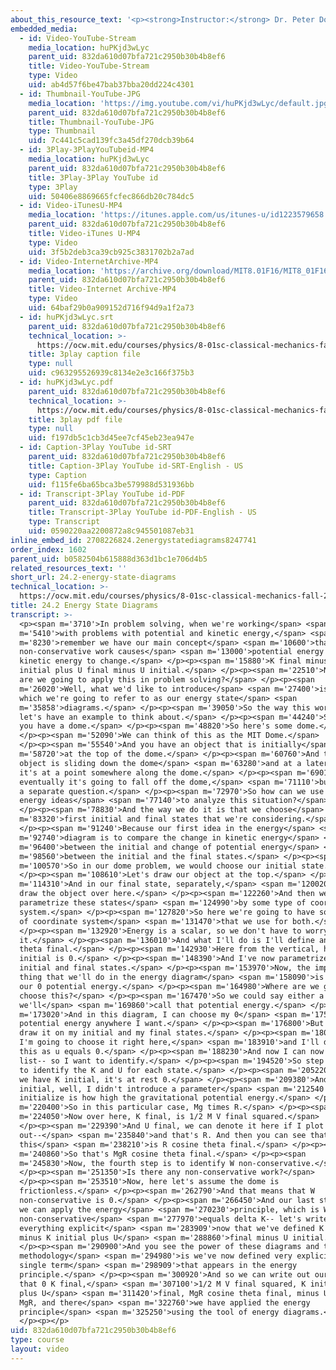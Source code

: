 ```yaml
---
about_this_resource_text: '<p><strong>Instructor:</strong> Dr. Peter Dourmashkin</p>'
embedded_media:
  - id: Video-YouTube-Stream
    media_location: huPKjd3wLyc
    parent_uid: 832da610d07bfa721c2950b30b4b8ef6
    title: Video-YouTube-Stream
    type: Video
    uid: ab4d57f6be47bab37bba20dd224c4301
  - id: Thumbnail-YouTube-JPG
    media_location: 'https://img.youtube.com/vi/huPKjd3wLyc/default.jpg'
    parent_uid: 832da610d07bfa721c2950b30b4b8ef6
    title: Thumbnail-YouTube-JPG
    type: Thumbnail
    uid: 7c441c5cad139fc3a45df270dcb39b64
  - id: 3Play-3PlayYouTubeid-MP4
    media_location: huPKjd3wLyc
    parent_uid: 832da610d07bfa721c2950b30b4b8ef6
    title: 3Play-3Play YouTube id
    type: 3Play
    uid: 50406e8869665fcfec866db20c784dc5
  - id: Video-iTunesU-MP4
    media_location: 'https://itunes.apple.com/us/itunes-u/id1223579658'
    parent_uid: 832da610d07bfa721c2950b30b4b8ef6
    title: Video-iTunes U-MP4
    type: Video
    uid: 3f5b2deb3ca39cb925c3831702b2a7ad
  - id: Video-InternetArchive-MP4
    media_location: 'https://archive.org/download/MIT8.01F16/MIT8_01F16_L24v02_360p.mp4'
    parent_uid: 832da610d07bfa721c2950b30b4b8ef6
    title: Video-Internet Archive-MP4
    type: Video
    uid: 64baf29b0a909152d716f94d9a1f2a73
  - id: huPKjd3wLyc.srt
    parent_uid: 832da610d07bfa721c2950b30b4b8ef6
    technical_location: >-
      https://ocw.mit.edu/courses/physics/8-01sc-classical-mechanics-fall-2016/week-8-potential-energy-and-energy-conservation/24.2-energy-state-diagrams/24.2-energy-state-diagrams/huPKjd3wLyc.srt
    title: 3play caption file
    type: null
    uid: c963295526939c8134e2e3c166f375b3
  - id: huPKjd3wLyc.pdf
    parent_uid: 832da610d07bfa721c2950b30b4b8ef6
    technical_location: >-
      https://ocw.mit.edu/courses/physics/8-01sc-classical-mechanics-fall-2016/week-8-potential-energy-and-energy-conservation/24.2-energy-state-diagrams/24.2-energy-state-diagrams/huPKjd3wLyc.pdf
    title: 3play pdf file
    type: null
    uid: f197db5c1cb3d45ee7cf45eb23ea947e
  - id: Caption-3Play YouTube id-SRT
    parent_uid: 832da610d07bfa721c2950b30b4b8ef6
    title: Caption-3Play YouTube id-SRT-English - US
    type: Caption
    uid: f115fe6ba65bca3be579988d531936bb
  - id: Transcript-3Play YouTube id-PDF
    parent_uid: 832da610d07bfa721c2950b30b4b8ef6
    title: Transcript-3Play YouTube id-PDF-English - US
    type: Transcript
    uid: 0590220aa2200872a8c945501087eb31
inline_embed_id: 2708226824.2energystatediagrams8247741
order_index: 1602
parent_uid: b0582504b615888d363d1bc1e706d4b5
related_resources_text: ''
short_url: 24.2-energy-state-diagrams
technical_location: >-
  https://ocw.mit.edu/courses/physics/8-01sc-classical-mechanics-fall-2016/week-8-potential-energy-and-energy-conservation/24.2-energy-state-diagrams/24.2-energy-state-diagrams
title: 24.2 Energy State Diagrams
transcript: >-
  <p><span m='3710'>In problem solving, when we're working</span> <span
  m='5410'>with problems with potential and kinetic energy,</span> <span
  m='8230'>remember we have our main concept</span> <span m='10600'>that the
  non-conservative work causes</span> <span m='13000'>potential energy and
  kinetic energy to change.</span> </p><p><span m='15880'>K final minus K
  initial plus U final minus U initial.</span> </p><p><span m='22510'>Now, how
  are we going to apply this in problem solving?</span> </p><p><span
  m='26020'>Well, what we'd like to introduce</span> <span m='27400'>is a tool,
  which we're going to refer to as our energy state</span> <span
  m='35858'>diagrams.</span> </p><p><span m='39050'>So the way this works is--
  let's have an example to think about.</span> </p><p><span m='44240'>Suppose
  you have a dome.</span> </p><p><span m='48820'>So here's some dome.</span>
  </p><p><span m='52090'>We can think of this as the MIT Dome.</span>
  </p><p><span m='55540'>And you have an object that is initially</span> <span
  m='58720'>at the top of the dome.</span> </p><p><span m='60760'>And then this
  object is sliding down the dome</span> <span m='63280'>and at a later time
  it's at a point somewhere along the dome.</span> </p><p><span m='69010'>Now
  eventually it's going to fall off the dome,</span> <span m='71110'>but that's
  a separate question.</span> </p><p><span m='72970'>So how can we use our
  energy ideas</span> <span m='77140'>to analyze this situation?</span>
  </p><p><span m='78830'>And the way we do it is that we choose</span> <span
  m='83320'>first initial and final states that we're considering.</span>
  </p><p><span m='91240'>Because our first idea in the energy</span> <span
  m='92740'>diagram is to compare the change in kinetic energy</span> <span
  m='96400'>between the initial and change of potential energy</span> <span
  m='98560'>between the initial and the final states.</span> </p><p><span
  m='100570'>So in our dome problem, we would choose our initial state.</span>
  </p><p><span m='108610'>Let's draw our object at the top.</span> </p><p><span
  m='114310'>And in our final state, separately,</span> <span m='120020'>let's
  draw the object over here.</span> </p><p><span m='122260'>And then we want to
  parametrize these states</span> <span m='124990'>by some type of coordinate
  system.</span> </p><p><span m='127820'>So here we're going to have some type
  of coordinate system</span> <span m='131470'>that we use for both.</span>
  </p><p><span m='132920'>Energy is a scalar, so we don't have to worry about
  it.</span> </p><p><span m='136010'>And what I'll do is I'll define an angle
  theta final.</span> </p><p><span m='142930'>Here from the vertical, here theta
  initial is 0.</span> </p><p><span m='148390'>And I've now parametrized my
  initial and final states.</span> </p><p><span m='153970'>Now, the important
  thing that we'll do in the energy diagram</span> <span m='158090'>is to choose
  our 0 potential energy.</span> </p><p><span m='164980'>Where are we going to
  choose this?</span> </p><p><span m='167470'>So we could say either a surface--
  we'll</span> <span m='169860'>call that potential energy.</span> </p><p><span
  m='173020'>And in this diagram, I can choose my 0</span> <span m='175150'>for
  potential energy anywhere I want.</span> </p><p><span m='176800'>But I want to
  draw it on my initial and my final states.</span> </p><p><span m='180530'>So
  I'm going to choose it right here,</span> <span m='183910'>and I'll denote
  this as u equals 0.</span> </p><p><span m='188230'>And now I can now make a
  list-- so I want to identify.</span> </p><p><span m='194520'>So step three is
  to identify the K and U for each state.</span> </p><p><span m='205220'>So here
  we have K initial, it's at rest 0.</span> </p><p><span m='209380'>And U
  initial, well, I didn't introduce a parameter</span> <span m='212540'>R. U
  initialize is how high the gravitational potential energy.</span> </p><p><span
  m='220400'>So in this particular case, Mg times R.</span> </p><p><span
  m='224050'>Now over here, K final, is 1/2 M V final squared.</span>
  </p><p><span m='229390'>And U final, we can denote it here if I plot this
  out--</span> <span m='235840'>and that's R. And then you can see that
  this</span> <span m='238210'>is R cosine theta final.</span> </p><p><span
  m='240860'>So that's MgR cosine theta final.</span> </p><p><span
  m='245830'>Now, the fourth step is to identify W non-conservative.</span>
  </p><p><span m='251350'>Is there any non-conservative work?</span>
  </p><p><span m='253510'>Now, here let's assume the dome is
  frictionless.</span> </p><p><span m='262790'>And that means that W
  non-conservative is 0.</span> </p><p><span m='266450'>And our last step 5 is
  we can apply the energy</span> <span m='270230'>principle, which is W
  non-conservative</span> <span m='277970'>equals delta K-- let's write out
  everything explicit</span> <span m='283909'>now that we've defined K final--
  minus K initial plus U</span> <span m='288860'>final minus U initial.</span>
  </p><p><span m='290900'>And you see the power of these diagrams and this
  methodology</span> <span m='294980'>is we've now defined very explicitly every
  single term</span> <span m='298909'>that appears in the energy
  principle.</span> </p><p><span m='300920'>And so we can write out our result
  that 0 K final,</span> <span m='307100'>1/2 M V final squared, K initial, 0
  plus U</span> <span m='311420'>final, MgR cosine theta final, minus U initial,
  MgR, and there</span> <span m='322760'>we have applied the energy
  principle</span> <span m='325250'>using the tool of energy diagrams.</span>
  </p><p></p>
uid: 832da610d07bfa721c2950b30b4b8ef6
type: course
layout: video
---
```

